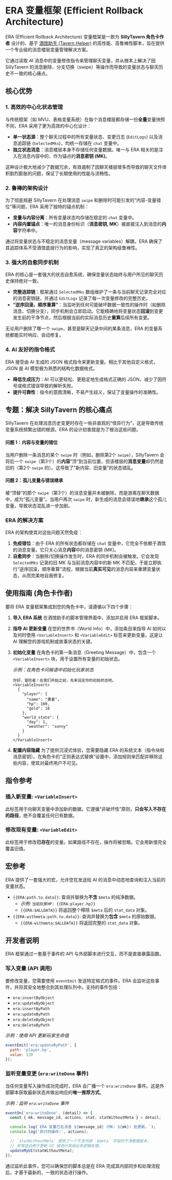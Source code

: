 # ERA 变量框架 (Efficient Rollback Architecture)

ERA (Efficient Rollback Architecture) 变量框架是一款为 **SillyTavern 角色卡作者** 设计的、基于 [酒馆助手 (Tavern Helper)](https://github.com/N0VI028/JS-Slash-Runner) 的高性能、高鲁棒性脚本，旨在提供一个专业级的消息楼层变量管理解决方案。

它通过读取 AI 消息中的变量修改指令来管理聊天变量，并从根本上解决了因 SillyTavern 的消息删除、分支切换（swipe）等操作而导致的变量状态与聊天历史不一致的核心痛点。

## 核心优势

### 1. 高效的中心化状态管理

与传统框架（如 MVU、表格变量系统）在每个消息楼层都存储一份**全量**变量快照不同，ERA 采用了更为高效的中心化设计：

* **单一状态源**：整个聊天过程中的所有变量状态、变更日志 (`EditLogs`) 以及消息追踪链 (`SelectedMks`)，均统一存储在 `chat` 变量中。
* **独立状态消息**：消息楼层本身不存储任何变量数据。唯一与 ERA 相关的是注入在消息内容中的、作为锚点的**消息密钥 (MK)**。

这种设计极大地减少了数据冗余，有效遏制了因聊天楼层增多而导致的聊天文件体积剧烈膨胀的问题，保证了长期使用的性能与流畅性。

### 2. 鲁棒的架构设计

为了彻底规避 SillyTavern 在处理消息 `swipe` 和删除时可能引发的“内容-变量错位”等问题，ERA 采用了独特的锚点机制：

* **变量与内容分离**：所有变量状态均存储在稳定的 `chat` 变量中。
* **内容内置锚点**：唯一的消息身份标识（**消息密钥, MK**）被直接注入到消息的**内容**字符串中。

通过将变量状态与不稳定的消息变量（message variables）解耦，ERA 确保了其追踪体系不受酒馆底层行为的影响，实现了真正的架构级鲁棒性。

### 3. 强大的自愈同步机制

ERA 的核心是一套强大的状态自愈系统，确保变量状态始终与用户所见的聊天历史保持绝对一致。

* **完整追踪链**：框架通过 `SelectedMks` 数组维护了一条与当前聊天记录完全对应的消息密钥链，并通过 `EditLogs` 记录了每一次变量修改的完整历史。
* **“逆序回滚，顺序重算”**：当监听到任何可能破坏数据一致性的操作时（如删除消息、切换分支），同步机制会立即启动。它能精确地将变量状态**回滚**到变更发生前的干净节点，然后根据当前的实际消息历史**重算**后续所有变更。

无论用户删除了哪一个 `swipe`，甚至是聊天记录中间的某条消息，ERA 的变量系统都能实时响应、自动修复。

### 4. AI 友好的指令格式

ERA 接受由 AI 生成的 JSON 格式指令来更新变量。相比于其他自定义格式，JSON 是 AI 模型极为熟悉的结构化数据格式。

* **降低生成压力**：AI 可以更轻松、更稳定地生成格式正确的 JSON，减少了因符号或格式错误导致的解析失败。
* **提升可靠性**：指令的意图清晰，不易产生歧义，保证了变量操作的准确性。

## 专题：解决 SillyTavern 的核心痛点

SillyTavern 在处理消息历史变更时存在一些非直观的“怪异行为”，这是导致传统变量系统频繁出错的根源。ERA 的设计初衷就是为了根治这些问题。

#### 问题 1：内容与变量的错位

当用户删除一条消息的某个 `swipe` 时（例如，删除第2个 `swipe`），SillyTavern 会将后一个 `swipe`（第3个）的**内容**“顶”到当前位置，但该楼层的**消息变量**却仍然是旧的（第2个 `swipe` 的）。这导致了“新内容、旧变量”的状态错乱。

#### 问题 2：孤儿变量与错误继承

被“顶替”的那个 `swipe`（第3个）的消息变量并未被删除，而是游离在聊天数据中，成为“孤儿变量”。当用户再次 `swipe` 时，新生成的消息会错误地**继承**这个孤儿变量，导致状态混乱进一步加剧。

### ERA 的解决方案

ERA 的架构使其对这些问题天然免疫：

1. **免疫错位**：由于 ERA 的所有状态都存储在 `chat` 变量中，它完全不依赖于酒馆的消息变量。它只关心消息**内容**中的消息密钥 (MK)。
2. **自愈同步**：当删除/切换操作发生时，ERA 的同步机制会被触发。它会发现 `SelectedMks` 记录的旧 MK 与当前消息内容中的新 MK 不匹配，于是立即执行“逆序回滚，顺序重算”流程，根据当前**真实可见**的消息内容来重建变量状态，从而完美地自我修复。

## 使用指南 (角色卡作者)

要将 ERA 变量框架集成到您的角色卡中，请遵循以下四个步骤：

1. **导入 ERA 系统**
    在酒馆助手的脚本管理界面中，添加并启用 ERA 框架脚本。

2. **指导 AI 更新变量**
    在您的世界书（World Info）中，添加条目来指导 AI 如何以及何时使用 `<VariableInsert>` 和 `<VariableEdit>` 标签来更新变量。这是让 AI 理解您的游戏机制或故事状态的关键。

3. **初始化变量**
    在角色卡的第一条消息（Greeting Message）中，包含一个 `<VariableInsert>` 块，用于设置所有变量的初始状态。

    *示例：在角色卡问候语中初始化玩家状态*

    ```
    你好，冒险者！在我们开始之前，先来设定你的初始状态吧。
    <VariableInsert>
      {
        "player": {
          "name": "勇者",
          "hp": 100,
          "gold": 10
        },
        "world_state": {
          "day": 1,
          "weather": "sunny"
        }
      }
    </VariableInsert>
    ```

4. **配置内容隐藏**
    为了提供沉浸式体验，您需要隐藏 ERA 的系统文本（指令块和消息密钥）。在角色卡的“正则表达式替换”设置中，添加规则来匹配并移除这些内容，使其对最终用户不可见。

## 指令参考

### 插入新变量: `<VariableInsert>`

此标签用于向聊天变量中添加新的数据。它遵循“非破坏性”原则，**只会写入不存在的路径**，绝不会覆盖任何已有数据。

### 修改现有变量: `<VariableEdit>`

此标签用于修改**已存在**的变量。如果路径不存在，操作将被忽略。它会用新值完全覆盖旧值。

## 宏参考

ERA 提供了一套强大的宏，允许您在发送给 AI 的消息中动态地查询和注入当前的变量状态。

*   `{{ERA:path.to.data}}`: 查询并替换为**不含** `$meta` 的纯净数据。
    *   *示例*: `当前玩家HP: {{ERA:player.hp}}`
    *   `{{ERA:$ALLDATA}}` 将返回整个移除 `$meta` 后的 `stat_data` 对象。
*   `{{ERA-withmeta:path.to.data}}`: 查询并替换为**包含** `$meta` 的原始数据。
    *   `{{ERA-withmeta:$ALLDATA}}` 将返回完整的 `stat_data` 对象。

## 开发者说明

ERA 框架通过一套基于事件的 API 与外部脚本进行交互，而不是直接暴露函数。

### 写入变量 (API 调用)

要修改变量，您需要使用 `eventEmit` 发送特定格式的事件。ERA 会监听这些事件，并将其安全地整合到其处理队列中。支持的事件包括：

*   `era:insertByObject`
*   `era:updateByObject`
*   `era:insertByPath`
*   `era:updateByPath`
*   `era:deleteByObject`
*   `era:deleteByPath`

*示例：使用 API 更新玩家生命值*
```javascript
eventEmit('era:updateByPath', {
  path: 'player.hp',
  value: 120
});
```

### 监听变量变更 (`era:writeDone` 事件)

当任何变量写入操作成功完成时，ERA 会广播一个 `era:writeDone` 事件。这是外部脚本获取最新状态并做出响应的**唯一推荐方式**。

*示例：监听 `era:writeDone` 事件*
```javascript
eventOn('era:writeDone', (detail) => {
  const { mk, message_id, actions, stat, statWithoutMeta } = detail;

  console.log(`ERA 变量已在消息 ${message_id} (MK: ${mk}) 处更新。`);
  console.log('执行的操作:', actions);

  // `statWithoutMeta` 提供了一个不含内部 `$meta` 字段的干净数据版本，
  // 非常适合用于更新 UI 或进行其他业务逻辑处理。
  updateMyUI(statWithoutMeta);
});
```

通过监听此事件，您可以确保您的脚本总是在 ERA 完成其内部同步和处理流程后，才基于最新的、一致的状态进行操作。
